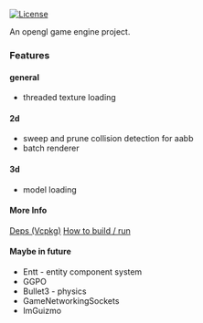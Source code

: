 [![License](https://img.shields.io/badge/License-Apache%202.0-blue.svg)](https://opensource.org/licenses/Apache-2.0)

An opengl game engine project. 

### Features

#### general
- threaded texture loading

#### 2d 
- sweep and prune collision detection for aabb
- batch renderer

#### 3d
- model loading

#### More Info

[Deps (Vcpkg)](./deps_vcpkg_x64-windows.txt)
[How to build / run](./.github/setup.md)

#### Maybe in future
- Entt - entity component system
- GGPO
- Bullet3 - physics
- GameNetworkingSockets
- ImGuizmo
